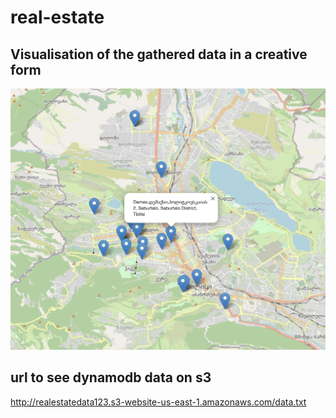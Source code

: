 # real-estate

## Visualisation of the gathered data in a creative form
![map](./realestatemap.png)

## url to see dynamodb data on s3 
http://realestatedata123.s3-website-us-east-1.amazonaws.com/data.txt